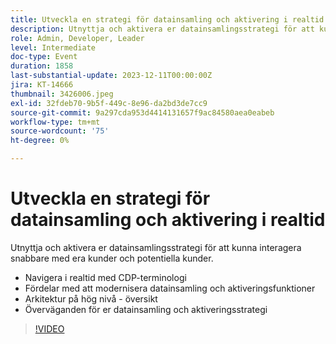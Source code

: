 ```yaml
---
title: Utveckla en strategi för datainsamling och aktivering i realtid
description: Utnyttja och aktivera er datainsamlingsstrategi för att kunna interagera snabbare med era kunder och potentiella kunder.
role: Admin, Developer, Leader
level: Intermediate
doc-type: Event
duration: 1858
last-substantial-update: 2023-12-11T00:00:00Z
jira: KT-14666
thumbnail: 3426006.jpeg
exl-id: 32fdeb70-9b5f-449c-8e96-da2bd3de7cc9
source-git-commit: 9a297cda953d4414131657f9ac84580aea0eabeb
workflow-type: tm+mt
source-wordcount: '75'
ht-degree: 0%

---
```


# Utveckla en strategi för datainsamling och aktivering i realtid

Utnyttja och aktivera er datainsamlingsstrategi för att kunna interagera snabbare med era kunder och potentiella kunder.

* Navigera i realtid med CDP-terminologi
* Fördelar med att modernisera datainsamling och aktiveringsfunktioner
* Arkitektur på hög nivå - översikt
* Överväganden för er datainsamling och aktiveringsstrategi

>[!VIDEO](https://video.tv.adobe.com/v/3426006/?learn=on)
